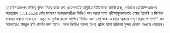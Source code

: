 হোয়াটসঅ্যাপের বিভিন্ন সুবিধা নিয়ে কাজ করা ওয়েবসাইট ডব্লিউএবেটাইনফো জানিয়েছে, বর্তমানে হোয়াটসঅ্যাপের অ্যান্ড্রয়েড ২.২৪.১৩.১৪ বেটা সংস্করণ ব্যবহারকারীরা ভিডিও কল করার সময় পরীক্ষামূলকভাবে এআর ইফেক্ট ও ফিল্টার ব্যবহার করতে পারছেন। নতুন এ সুবিধা কাজে লাগিয়ে ভিডিও কল চালু থাকা অবস্থায় ত্বককে মসৃণ করার পাশাপাশি কম আলোতেও উজ্জ্বল ছবি প্রদর্শন করা যাবে। ফলে ভিডিও কলের অপর প্রান্তে থাকা ব্যক্তিরা সুন্দর চেহারা দেখতে পারবেন।
